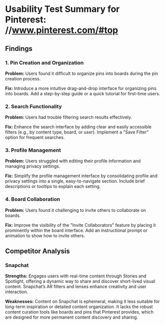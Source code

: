 ﻿
# Usability Test Summary for Pinterest: //www.pinterest.com/#top

## Findings

### 1. Pin Creation and Organization
**Problem:** Users found it difficult to organize pins into boards during the pin creation process.

**Fix:** Introduce a more intuitive drag-and-drop interface for organizing pins into boards. Add a step-by-step 
guide or a quick tutorial for first-time users.

### 2. Search Functionality
**Problem:** Users had trouble filtering search results effectively.

**Fix:** Enhance the search interface by adding clear and easily accessible filters (e.g., by content type, board,
or user). Implement a "Save Filter" option for frequent searches.

### 3. Profile Management
**Problem:** Users struggled with editing their profile information and managing privacy settings.

**Fix:** Simplify the profile management interface by consolidating profile and privacy settings into a single,
easy-to-navigate section. Include brief descriptions or tooltips to explain each setting.

### 4. Board Collaboration
**Problem:** Users found it challenging to invite others to collaborate on boards.

**Fix:** Improve the visibility of the "Invite Collaborators" feature by placing it prominently within the board 
interface. Add an instructional prompt or animation to show how to invite others.

## Competitor Analysis

### Snapchat
**Strengths:** Engages users with real-time content through Stories and Spotlight, offering a dynamic way to 
share and discover short-lived visual content. Snapchat’s AR filters and lenses enhance creativity and user 
interaction.

**Weaknesses:** Content on Snapchat is ephemeral, making it less suitable for long-term inspiration or detailed 
content organization. It lacks the robust content curation tools like boards and pins that Pinterest provides,
which are designed for more permanent content discovery and sharing.
